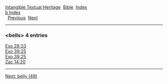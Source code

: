 [Intangible Textual Heritage](../../index)  [Bible](../index) 
[Index](index)   
[b Index](_b_)  
  [Previous](c01255)  [Next](c01257) 

------------------------------------------------------------------------

### &lt;bells&gt; 4 entries

[Exo 28:33](../kjv/exo028.htm#033)  
[Exo 39:25](../kjv/exo039.htm#025)  
[Exo 39:25](../kjv/exo039.htm#025)  
[Zac 14:20](../kjv/zac014.htm#020)  

------------------------------------------------------------------------

[Next: belly (49)](c01257)
